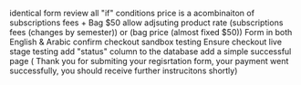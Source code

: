 identical form
review all "if" conditions
price is a acombinaiton of subscriptions fees + Bag $50
allow adjsuting product rate (subscriptions fees (changes by semester)) or (bag price (almost fixed $50))
Form in both English & Arabic
confirm checkout sandbox testing
Ensure checkout live stage testing
add "status" column to the database 
add a simple successful page  ( Thank you for submiting your regisrtation form, your payment went successfully, you should receive further instrucitons shortly) 
